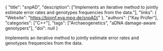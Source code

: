 {
  "title": "snpAD",
  "description": ["Implements an iterative method to jointly estimate error rates and genotypes frequencies from the data."],
  "links": {
    "Website": "https://bioinf.eva.mpg.de/snpAD/"
  },
  "authors": ["Kay Prüfer"],
  "categories": ["C++"],
  "tags": ["Archaeogenetics", "aDNA damage-aware genotypers"],
  "doi": null
}

<!-- Generated by csv2md.R – do not edit by hand -->

Implements an iterative method to jointly estimate error rates and genotypes frequencies from the data.